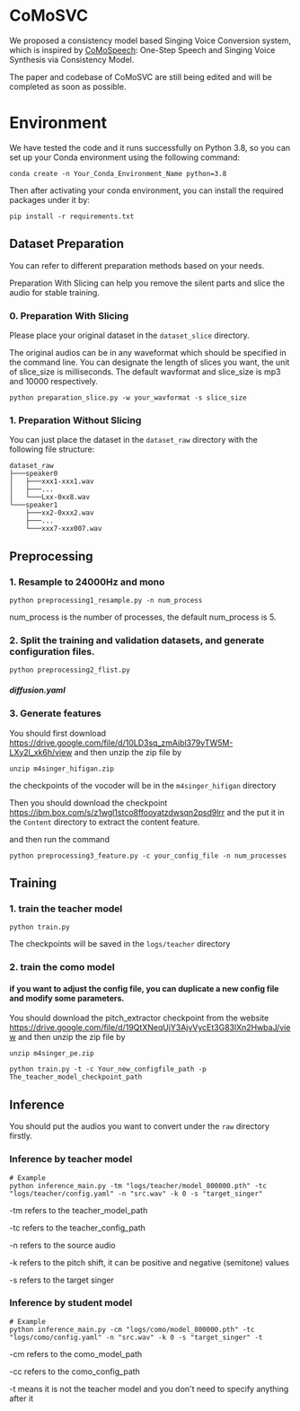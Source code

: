 # CoMoSVC

We proposed a consistency model based Singing Voice Conversion system, which is inspired by [CoMoSpeech](https://github.com/zhenye234/CoMoSpeech): One-Step Speech and Singing Voice Synthesis via Consistency Model. 

The paper and codebase of CoMoSVC are still being edited and will be completed as soon as possible.


# Environment
We have tested the code and it runs successfully on Python 3.8, so you can set up your Conda environment using the following command:

```shell
conda create -n Your_Conda_Environment_Name python=3.8
```
Then after activating your conda environment, you can install the required packages under it by:

```shell
pip install -r requirements.txt
```

## Dataset Preparation 

You can refer to different preparation methods based on your needs.

Preparation With Slicing can help you remove the silent parts and slice the audio for stable training.


### 0. Preparation With Slicing

Please place your original dataset in the `dataset_slice` directory.

The original audios can be in any waveformat which should be specified in the command line. You can designate the length of slices you want, the unit of slice_size is milliseconds. The default wavformat and slice_size is mp3 and 10000 respectively.

```shell
python preparation_slice.py -w your_wavformat -s slice_size
```

### 1. Preparation Without Slicing

You can just place the dataset in the `dataset_raw` directory with the following file structure:

```
dataset_raw
├───speaker0
│   ├───xxx1-xxx1.wav
│   ├───...
│   └───Lxx-0xx8.wav
└───speaker1
    ├───xx2-0xxx2.wav
    ├───...
    └───xxx7-xxx007.wav
```


##  Preprocessing

### 1. Resample to 24000Hz and mono

```shell
python preprocessing1_resample.py -n num_process
```
num_process is the number of processes, the default num_process is 5.

### 2. Split the training and validation datasets, and generate configuration files.

```shell
python preprocessing2_flist.py
```

##### diffusion.yaml



### 3. Generate features

You should first download https://drive.google.com/file/d/10LD3sq_zmAibl379yTW5M-LXy2l_xk6h/view and then unzip the zip file by

```shell
unzip m4singer_hifigan.zip
```

the checkpoints of the vocoder will be in the `m4singer_hifigan` directory

Then you should download the checkpoint https://ibm.box.com/s/z1wgl1stco8ffooyatzdwsqn2psd9lrr and the put it in the `Content` directory to extract the content feature.

and then run the command

```shell
python preprocessing3_feature.py -c your_config_file -n num_processes 
```


## Training

### 1. train the teacher model

```shell
python train.py
```
The checkpoints will be saved in the `logs/teacher` directory

### 2. train the como model

#### if you want to adjust the config file, you can duplicate a new config file and modify some parameters.

You should download the pitch_extractor checkpoint from the  website https://drive.google.com/file/d/19QtXNeqUjY3AjvVycEt3G83lXn2HwbaJ/view and then unzip the zip file by 

```shell
unzip m4singer_pe.zip
```


```shell
python train.py -t -c Your_new_configfile_path -p The_teacher_model_checkpoint_path 
```

## Inference
You should put the audios you want to convert under the `raw` directory firstly.

### Inference by teacher model

```shell
# Example
python inference_main.py -tm "logs/teacher/model_800000.pth" -tc "logs/teacher/config.yaml" -n "src.wav" -k 0 -s "target_singer"
```
-tm refers to the teacher_model_path

-tc refers to the teacher_config_path

-n refers to the source audio

-k refers to the pitch shift, it can be positive and negative (semitone) values

-s refers to the target singer

### Inference by student model

```shell
# Example
python inference_main.py -cm "logs/como/model_800000.pth" -tc "logs/como/config.yaml" -n "src.wav" -k 0 -s "target_singer" -t
```
-cm refers to the como_model_path

-cc refers to the como_config_path

-t means it is not the teacher model and you don't need to specify anything after it 
